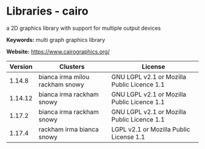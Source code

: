 # Libraries - cairo

a 2D graphics library with support for multiple output devices

**Keywords:** multi graph graphics library

**Website:** <https://www.cairographics.org/>

| Version | Clusters | License |
| ------- | -------- | ------- |
| 1.14.8 | bianca irma milou rackham snowy | GNU LGPL v2.1 or Mozilla Public Licence 1.1 |
| 1.14.12 | bianca irma rackham snowy | GNU LGPL v2.1 or Mozilla Public Licence 1.1 |
| 1.17.2 | bianca irma rackham snowy | GNU LGPL v2.1 or Mozilla Public Licence 1.1 |
| 1.17.4 | rackham irma bianca snowy | LGPL v2.1 or Mozilla Public License 1.1 |
